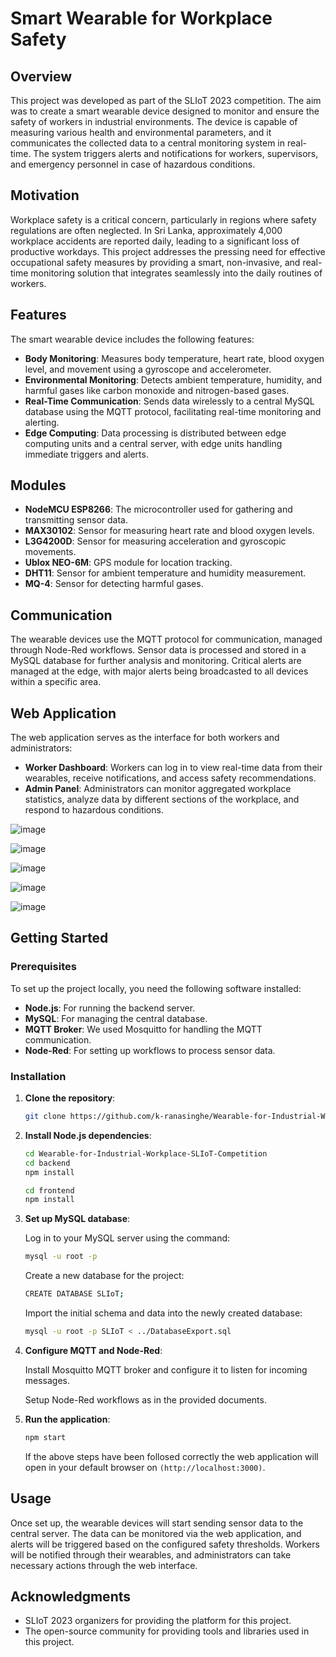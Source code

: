 # Smart Wearable for Workplace Safety

## Overview

This project was developed as part of the SLIoT 2023 competition. The aim was to create a smart wearable device designed to monitor and ensure the safety of workers in industrial environments. The device is capable of measuring various health and environmental parameters, and it communicates the collected data to a central monitoring system in real-time. The system triggers alerts and notifications for workers, supervisors, and emergency personnel in case of hazardous conditions.

## Motivation

Workplace safety is a critical concern, particularly in regions where safety regulations are often neglected. In Sri Lanka, approximately 4,000 workplace accidents are reported daily, leading to a significant loss of productive workdays. This project addresses the pressing need for effective occupational safety measures by providing a smart, non-invasive, and real-time monitoring solution that integrates seamlessly into the daily routines of workers.

## Features

The smart wearable device includes the following features:
- **Body Monitoring**: Measures body temperature, heart rate, blood oxygen level, and movement using a gyroscope and accelerometer.
- **Environmental Monitoring**: Detects ambient temperature, humidity, and harmful gases like carbon monoxide and nitrogen-based gases.
- **Real-Time Communication**: Sends data wirelessly to a central MySQL database using the MQTT protocol, facilitating real-time monitoring and alerting.
- **Edge Computing**: Data processing is distributed between edge computing units and a central server, with edge units handling immediate triggers and alerts.

## Modules

- **NodeMCU ESP8266**: The microcontroller used for gathering and transmitting sensor data.
- **MAX30102**: Sensor for measuring heart rate and blood oxygen levels.
- **L3G4200D**: Sensor for measuring acceleration and gyroscopic movements.
- **Ublox NEO-6M**: GPS module for location tracking.
- **DHT11**: Sensor for ambient temperature and humidity measurement.
- **MQ-4**: Sensor for detecting harmful gases.

## Communication

The wearable devices use the MQTT protocol for communication, managed through Node-Red workflows. Sensor data is processed and stored in a MySQL database for further analysis and monitoring. Critical alerts are managed at the edge, with major alerts being broadcasted to all devices within a specific area.

## Web Application

The web application serves as the interface for both workers and administrators:
- **Worker Dashboard**: Workers can log in to view real-time data from their wearables, receive notifications, and access safety recommendations.
- **Admin Panel**: Administrators can monitor aggregated workplace statistics, analyze data by different sections of the workplace, and respond to hazardous conditions.

![image](https://github.com/user-attachments/assets/24d0b89f-ee03-4e77-abc3-43c007922aa8)

![image](https://github.com/user-attachments/assets/a47561ce-2cfc-48b5-848c-c0905033d406)

![image](https://github.com/user-attachments/assets/b4c9c0b9-9d28-4705-a510-277c560e7b5e)

![image](https://github.com/user-attachments/assets/8582a12a-c17a-4339-a355-58ef020f79e8)

![image](https://github.com/user-attachments/assets/bcb02f9f-4520-446b-a620-30cb6dae59f1)

## Getting Started

### Prerequisites

To set up the project locally, you need the following software installed:

- **Node.js**: For running the backend server.
- **MySQL**: For managing the central database.
- **MQTT Broker**: We used Mosquitto for handling the MQTT communication.
- **Node-Red**: For setting up workflows to process sensor data.

### Installation

1. **Clone the repository**:
   ```bash
   git clone https://github.com/k-ranasinghe/Wearable-for-Industrial-Workplace-SLIoT-Competition.git
   ```

2. **Install Node.js dependencies**:
   ```bash
   cd Wearable-for-Industrial-Workplace-SLIoT-Competition
   cd backend
   npm install

   cd frontend
   npm install
   ```

3. **Set up MySQL database**:
   
   Log in to your MySQL server using the command:

   ```bash
   mysql -u root -p
   ```

   Create a new database for the project:

   ```bash
   CREATE DATABASE SLIoT;
   ```

   Import the initial schema and data into the newly created database:

   ```bash
   mysql -u root -p SLIoT < ../DatabaseExport.sql
   ```

4. **Configure MQTT and Node-Red**:
   
   Install Mosquitto MQTT broker and configure it to listen for incoming messages.
   
   Setup Node-Red workflows as in the provided documents.

5. **Run the application**:
   ```bash
   npm start
   ```

   If the above steps have been follosed correctly the web application will open in your default browser on `(http://localhost:3000)`.


## Usage

Once set up, the wearable devices will start sending sensor data to the central server. The data can be monitored via the web application, and alerts will be triggered based on the configured safety thresholds. Workers will be notified through their wearables, and administrators can take necessary actions through the web interface.

## Acknowledgments

- SLIoT 2023 organizers for providing the platform for this project.
- The open-source community for providing tools and libraries used in this project.



   
